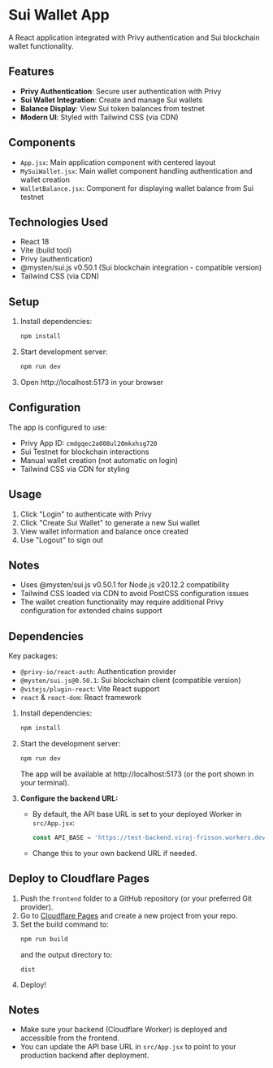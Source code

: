 # Sui Wallet App

A React application integrated with Privy authentication and Sui blockchain wallet functionality.

## Features

- **Privy Authentication**: Secure user authentication with Privy
- **Sui Wallet Integration**: Create and manage Sui wallets
- **Balance Display**: View Sui token balances from testnet
- **Modern UI**: Styled with Tailwind CSS (via CDN)

## Components

- `App.jsx`: Main application component with centered layout
- `MySuiWallet.jsx`: Main wallet component handling authentication and wallet creation
- `WalletBalance.jsx`: Component for displaying wallet balance from Sui testnet

## Technologies Used

- React 18
- Vite (build tool)
- Privy (authentication)
- @mysten/sui.js v0.50.1 (Sui blockchain integration - compatible version)
- Tailwind CSS (via CDN)

## Setup

1. Install dependencies:
   ```bash
   npm install
   ```

2. Start development server:
   ```bash
   npm run dev
   ```

3. Open http://localhost:5173 in your browser

## Configuration

The app is configured to use:
- Privy App ID: `cmdgqec2a008ul20mkxhsg720`
- Sui Testnet for blockchain interactions
- Manual wallet creation (not automatic on login)
- Tailwind CSS via CDN for styling

## Usage

1. Click "Login" to authenticate with Privy
2. Click "Create Sui Wallet" to generate a new Sui wallet
3. View wallet information and balance once created
4. Use "Logout" to sign out

## Notes

- Uses @mysten/sui.js v0.50.1 for Node.js v20.12.2 compatibility
- Tailwind CSS loaded via CDN to avoid PostCSS configuration issues
- The wallet creation functionality may require additional Privy configuration for extended chains support

## Dependencies

Key packages:
- `@privy-io/react-auth`: Authentication provider
- `@mysten/sui.js@0.50.1`: Sui blockchain client (compatible version)
- `@vitejs/plugin-react`: Vite React support
- `react` & `react-dom`: React framework

1. Install dependencies:
   ```bash
   npm install
   ```
2. Start the development server:
   ```bash
   npm run dev
   ```
   The app will be available at http://localhost:5173 (or the port shown in your terminal).

3. **Configure the backend URL:**
   - By default, the API base URL is set to your deployed Worker in `src/App.jsx`:
     ```js
     const API_BASE = 'https://test-backend.viraj-frisson.workers.dev';
     ```
   - Change this to your own backend URL if needed.

## Deploy to Cloudflare Pages

1. Push the `frontend` folder to a GitHub repository (or your preferred Git provider).
2. Go to [Cloudflare Pages](https://pages.cloudflare.com/) and create a new project from your repo.
3. Set the build command to:
   ```bash
   npm run build
   ```
   and the output directory to:
   ```
   dist
   ```
4. Deploy!

## Notes
- Make sure your backend (Cloudflare Worker) is deployed and accessible from the frontend.
- You can update the API base URL in `src/App.jsx` to point to your production backend after deployment. 